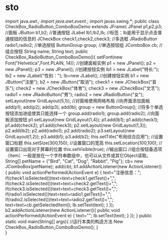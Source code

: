 # sto
import java.awt.*;
import java.awt.event.*;
import javax.swing.*;
public class CheckBox_RadioButton_ComboBoxDemo extends JFrame{
    JPanel p1,p2,p3;	//面板 
    JButton b1,b2;	//普通按钮 
    JLabel lb1,lb2,lb;	//标签：lb是用于显示点击普通按钮的信息的
    JCheckBox check1,check2,check3;	//多选框 
    JRadioButton radio1,radio2;	//单选按钮 
    ButtonGroup group;	//单选按钮组
    JComboBox cb;	//组合按钮
    String name;
    String text;
    public CheckBox_RadioButton_ComboBoxDemo(){
setFont(new Font("Helvetica",Font.PLAIN, 14));
        //创建面板实例
        p1 = new JPanel();
        p2 = new JPanel();
        p3 = new JPanel();
        //创建按钮实例
        lb1 = new JLabel("特长:");
        lb2 = new JLabel("性别：");
        lb=new JLabel();
        //创建按钮实例
		b1 = new JButton("注册");
        b2 = new JButton("取消");
        check1 = new JCheckBox("音乐");
        check2 = new JCheckBox("体育");
        check3 = new JCheckBox("文艺");
        radio1 = new JRadioButton("男");
        radio2 = new JRadioButton("女");       
		setLayout(new GridLayout(5,1));	//对窗格使用网格布局
        //向界面添加面板
        add(p1);
        add(p2);
        add(p3);
        add(lb);
		group = new ButtonGroup();	//将多个单选按钮添加进组使其只能选择一个
        group.add(radio1);
        group.add(radio2);
        //向面板添加按钮
        p1.setLayout(new GridLayout(1,4));
        p1.add(lb1);
        p1.add(check1);
        p1.add(check2);
        p1.add(check3);
        p2.setLayout(new GridLayout(1,3));
        p2.add(lb2);
        p2.add(radio1);
        p2.add(radio2);
        p3.setLayout(new GridLayout(1,2));
        p3.add(b1);
        p3.add(b2); 
        this.setTitle("布局综合应用");	//设置窗口标题
        this.setSize(300,150);	//设置窗口的宽高
        this.setLocation(100,100);	//设置窗口出现对于屏幕的位置
		this.setVisible(true);	//输出窗口
//组合按钮备选项（Item）一般是放在一个字符串数组中，也可以从文件或其它Object读取。
String[] petName = {"Bird", "Cat", "Dog", "Rabbit", "Pig"};
        cb= new JComboBox(petName);
        add(cb);
		b1.addActionListener(new ActionListener(){
public void actionPerformed(ActionEvent e) {
			text="注册信息：";
if(check1.isSelected())text=text+check1.getText()+",";
if(check2.isSelected())text=text+check2.getText()+",";
if(check3.isSelected())text=text+check3.getText()+",";
if(radio1.isSelected())text=text+radio1.getText()+",";
if(radio2.isSelected())text=text+radio2.getText()+",";
text=text+cb.getSelectedItem();
			lb.setText(text);
}
});
		b2.addActionListener(new ActionListener(){
			public void actionPerformed(ActionEvent e) {
				text="";
				lb.setText(text);
			}
		});
    }
    public static void main(String[] args){
		//运行本类的构造方法
		New CheckBox_RadioButton_ComboBoxDemo();
    }  
}

